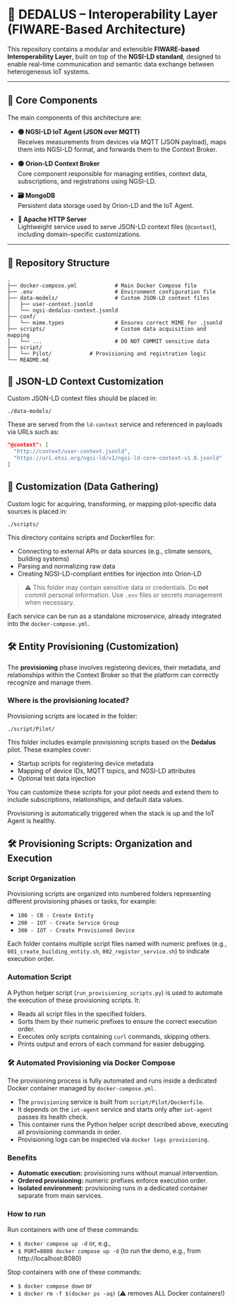 # 🔌 DEDALUS – Interoperability Layer (FIWARE-Based Architecture)

This repository contains a modular and extensible **FIWARE-based Interoperability Layer**, built on top of the **NGSI-LD standard**, designed to enable real-time communication and semantic data exchange between heterogeneous IoT systems.

---

## 🧱 Core Components

The main components of this architecture are:

- **🟡 NGSI-LD IoT Agent (JSON over MQTT)**  
  Receives measurements from devices via MQTT (JSON payload), maps them into NGSI-LD format, and forwards them to the Context Broker.

- **🟢 Orion-LD Context Broker**  
  Core component responsible for managing entities, context data, subscriptions, and registrations using NGSI-LD.

- **🗃️ MongoDB**  
  Persistent data storage used by Orion-LD and the IoT Agent.

- **📂 Apache HTTP Server**  
  Lightweight service used to serve JSON-LD context files (`@context`), including domain-specific customizations.

---

## 📂 Repository Structure

```text
.
├── docker-compose.yml            # Main Docker Compose file
├── .env                          # Environment configuration file
├── data-models/                  # Custom JSON-LD context files
│   ├── user-context.jsonld
│   └── ngsi-dedalus-context.jsonld
├── conf/
│   └── mime.types                # Ensures correct MIME for .jsonld
├── scripts/                      # Custom data acquisition and mapping 
│   └── ...                       # DO NOT COMMIT sensitive data
├── script/
│   └── Pilot/            # Provisioning and registration logic
└── README.md
```

## 🔧 JSON-LD Context Customization

Custom JSON-LD context files should be placed in:

```plaintext
./data-models/
```

These are served from the `ld-context` service and referenced in payloads via URLs such as:

```json
"@context": [
  "http://context/user-context.jsonld",
  "https://uri.etsi.org/ngsi-ld/v1/ngsi-ld-core-context-v1.8.jsonld"
]
```

## 🧩 Customization (Data Gathering)

Custom logic for acquiring, transforming, or mapping pilot-specific data sources is placed in:
```plaintext
./scripts/
```


This directory contains scripts and Dockerfiles for:

- Connecting to external APIs or data sources (e.g., climate sensors, building systems)
- Parsing and normalizing raw data
- Creating NGSI-LD-compliant entities for injection into Orion-LD

> ⚠️ This folder may contain sensitive data or credentials. Do **not** commit personal information. Use `.env` files or secrets management when necessary.

Each service can be run as a standalone microservice, already integrated into the `docker-compose.yml`.

## 🛠️ Entity Provisioning (Customization)

The **provisioning** phase involves registering devices, their metadata, and relationships within the Context Broker so that the platform can correctly recognize and manage them.

### Where is the provisioning located?

Provisioning scripts are located in the folder:


```plaintext
./script/Pilot/
```

This folder includes example provisioning scripts based on the **Dedalus** pilot. These examples cover:

- Startup scripts for registering device metadata
- Mapping of device IDs, MQTT topics, and NGSI-LD attributes
- Optional test data injection

You can customize these scripts for your pilot needs and extend them to include subscriptions, relationships, and default data values.

Provisioning is automatically triggered when the stack is up and the IoT Agent is healthy.

## 🛠️ Provisioning Scripts: Organization and Execution

### Script Organization

Provisioning scripts are organized into numbered folders representing different provisioning phases or tasks, for example:

- `100 - CB - Create Entity`
- `200 - IOT - Create Service Group`
- `300 - IOT - Create Provisioned Device`

Each folder contains multiple script files named with numeric prefixes (e.g., `001_create_building_entity.sh`, `002_register_service.sh`) to indicate execution order.

### Automation Script

A Python helper script (`run_provisioning_scripts.py`) is used to automate the execution of these provisioning scripts. It:

- Reads all script files in the specified folders.
- Sorts them by their numeric prefixes to ensure the correct execution order.
- Executes only scripts containing `curl` commands, skipping others.
- Prints output and errors of each command for easier debugging.

### 🛠️ Automated Provisioning via Docker Compose

The provisioning process is fully automated and runs inside a dedicated Docker container managed by `docker-compose.yml`.

- The `provisioning` service is built from `script/Pilot/Dockerfile`.
- It depends on the `iot-agent` service and starts only after `iot-agent` passes its health check.
- This container runs the Python helper script described above, executing all provisioning commands in order.
- Provisioning logs can be inspected via `docker logs provisioning`.

### Benefits

- **Automatic execution:** provisioning runs without manual intervention.
- **Ordered provisioning:** numeric prefixes enforce execution order.
- **Isolated environment:** provisioning runs in a dedicated container separate from main services.

### How to run 
Run containers with one of these commands:
- `$ docker compose up -d` or, e.g.,
- `$ PORT=8080 docker compose up -d` (to run the demo, e.g., from http://localhost:8080)

Stop containers with one of these commands:
- `$ docker compose down` or
- `$ docker rm -f $(docker ps -aq)` (⚠️ removes ALL Docker containers!)
